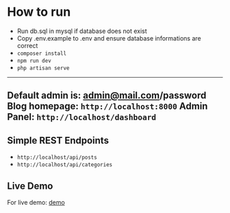 # How to run
- Run db.sql in mysql if database does not exist
- Copy .env.example to .env and ensure database informations are correct
- ```composer install```
- ```npm run dev```
- ```php artisan serve```

------------
Default admin is: admin@mail.com/password
Blog homepage: ```http://localhost:8000```
Admin Panel: ```http://localhost/dashboard```
------------
## Simple REST Endpoints
- ```http://localhost/api/posts```
- ```http://localhost/api/categories```

## Live Demo
For live demo: [demo](https://lambdacoresw.site/cb/public/)
